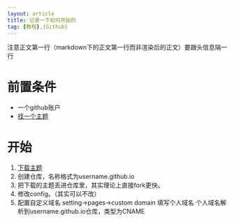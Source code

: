 ```yaml
---
layout: article
title: 记录一下如何开始的
tag: {教程},{Github}
---
```


注意正文第一行（markdown下的正文第一行而非渲染后的正文）要跟头信息隔一行

# 前置条件

- 一个github账户
- [找一个主题](https://kitian616.github.io/jekyll-TeXt-theme/)

# 开始

1. [下载主题](https://github.com/kitian616/jekyll-TeXt-theme)
2. 创建仓库，名称格式为username.github.io
3. 把下载的主题丢进仓库里，其实理论上直接fork更快。
4. 修改config。（其实可以不改）
5. 配置自定义域名 setting->pages->custom domain 填写个人域名
   个人域名解析到username.github.io仓库，类型为CNAME
